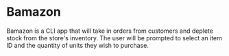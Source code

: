 # Bamazon

Bamazon is a CLI app that will take in orders from customers and deplete stock from the store's inventory. The user will be prompted to select an item ID and the quantity of units they wish to purchase. 